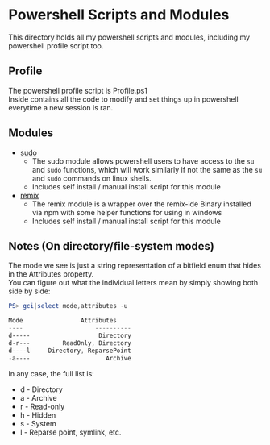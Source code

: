 # Powershell Scripts and Modules
This directory holds all my powershell scripts and modules, including my powershell profile script too.  


## Profile
The powershell profile script is Profile.ps1  
Inside contains all the code to modify and set things up in powershell everytime a new session is ran.  


## Modules
- [sudo](./sudo)
    - The sudo module allows powershell users to have access to the `su` and `sudo` functions, which will work similarly if not the same as the `su` and `sudo` commands on linux shells.
    - Includes self install / manual install script for this module
- [remix](./remix)
    - The remix module is a wrapper over the remix-ide Binary installed via npm with some helper functions for using in windows
    - Includes self install / manual install script for this module


## Notes (On directory/file-system modes)
The mode we see is just a string representation of a bitfield enum that hides in the Attributes property.  
You can figure out what the individual letters mean by simply showing both side by side:
```powershell
PS> gci|select mode,attributes -u

Mode                Attributes
----                    ----------
d-----                   Directory
d-r---         ReadOnly, Directory
d----l     Directory, ReparsePoint
-a----                     Archive
```

In any case, the full list is:
- d - Directory
- a - Archive
- r - Read-only
- h - Hidden
- s - System
- l - Reparse point, symlink, etc.